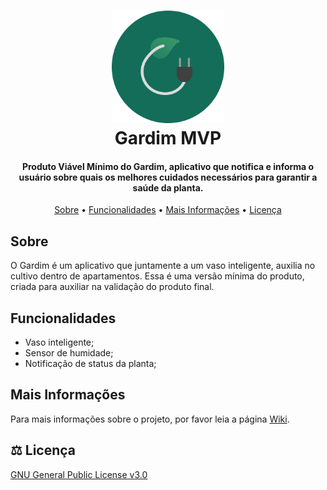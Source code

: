<h1 align="center">
  <img src="/resources/icons/gardim.png" alt="Gardim" width="180">
  <br>
  Gardim MVP
  <br>
</h1>

<h4 align="center"> Produto Viável Mínimo do Gardim, aplicativo que notifica e informa o usuário sobre quais os melhores cuidados necessários para garantir a saúde da planta.</h4>

<p align="center">
  <a href="#sobre">Sobre</a> •
  <a href="#funcionalidades">Funcionalidades</a> •
  <a href="#mais-informações">Mais Informações</a> •
  <a href="#%EF%B8%8F-licença">Licença</a>
</p>

## Sobre
O Gardim é um aplicativo que juntamente a um vaso inteligente, auxilia no cultivo dentro de apartamentos. Essa é uma versão mínima do produto, criada para auxiliar na validação do produto final.

## Funcionalidades
+ Vaso inteligente;
+ Sensor de humidade;
+ Notificação de status da planta;

## Mais Informações
Para mais informações sobre o projeto, por favor leia a página [Wiki](https://github.com/gardim/gardim/wiki).

## ⚖️ Licença
[GNU General Public License v3.0](https://github.com/gardim/gardim-mvp/blob/main/LICENSE)
